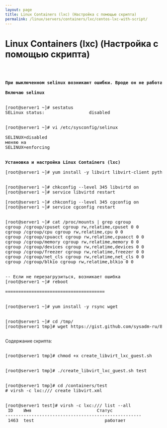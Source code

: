 ```yaml
---
layout: page
title: Linux Containers (lxc) (Настройка с помощью скрипта)
permalink: /linux/servers/containers/lxc/centos-lxc-with-script/
---
```



# Linux Containers (lxc) (Настройка с помощью скрипта)


<pre>


<strong>
При выключенном selinux возникают ошибки. Вроде он не работает с выключенным selinux.</strong>

<strong>Включаю selinux</strong>


[root@server1 ~]# sestatus
SELinux status:                 disabled


[root@server1 ~]# vi /etc/sysconfig/selinux

SELINUX=disabled
меняю на
SELINUX=enforcing


<strong>Установка и настройка Linux Containers (lxc)</strong>

[root@server1 ~]# yum install -y libvirt libvirt-client python-virtinst


[root@server1 ~]# chkconfig --level 345 libvirtd on
[root@server1 ~]# service libvirtd restart

[root@server1 ~]# chkconfig --level 345 cgconfig on
[root@server1 ~]# service cgconfig restart


[root@server1 ~]# cat /proc/mounts | grep cgroup
cgroup /cgroup/cpuset cgroup rw,relatime,cpuset 0 0
cgroup /cgroup/cpu cgroup rw,relatime,cpu 0 0
cgroup /cgroup/cpuacct cgroup rw,relatime,cpuacct 0 0
cgroup /cgroup/memory cgroup rw,relatime,memory 0 0
cgroup /cgroup/devices cgroup rw,relatime,devices 0 0
cgroup /cgroup/freezer cgroup rw,relatime,freezer 0 0
cgroup /cgroup/net_cls cgroup rw,relatime,net_cls 0 0
cgroup /cgroup/blkio cgroup rw,relatime,blkio 0 0


-- Если не перезагрузиться, возникает ошибка
[root@server1 ~]# reboot

======================================


[root@server1 ~]# yum install -y rsync wget


[root@server1 ~]# cd /tmp/
[root@server1 tmp]# wget https://gist.github.com/sysadm-ru/8833424/raw/69bb0fcededb9a98aaebcd35e6efc7e90c1ca85e/create_libvirt_lxc_guest.sh

</pre>

Содержание скрипта:
<br/><br/>

<script src="https://gist.github.com/sysadm-ru/8833424.js"></script>

<pre>
[root@server1 tmp]# chmod +x create_libvirt_lxc_guest.sh


[root@server1 tmp]# ./create_libvirt_lxc_guest.sh test


[root@server1 tmp]# cd /containers/test
# virsh -c lxc:/// create libvirt.xml


[root@server1 test]# virsh -c lxc:/// list --all
 ID    Имя                         Статус
----------------------------------------------------
 1463  test                           работает



</pre>
